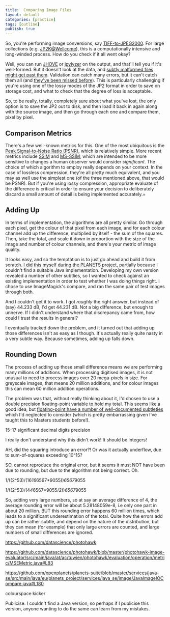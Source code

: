 ```yaml
---
title:  Comparing Image Files
layout: default
categories: [practice]
tags: [outline]
publish: true
---
```


So, you're performing image conversions, say [TIFF-to-JPEG2000][1]. For large collections (e.g. [JP2K@Wellcome][9]), this is a computationally intensive and long-winded process. How do you check if it all went okay?

Well, you can run [JHOVE][2] or [jpylyzer][3] on the output, and that'll tell you if it's well-formed. But it doesn't look at the data, and [subtly malformed files might get past them][4]. Validation can catch many errors, but it can't catch them all (and [they've been missed before][5]). This is particularly challenging if you're using one of the lossy modes of the JP2 format in order to save on storage cost, and what to check that the degree of loss is acceptable.

So, to be really, totally, completely sure about what you've lost, the only option is to save the JP2 out to disk, and then load it back in again along with the source image, and then go through each one and compare them, pixel by pixel. 


Comparison Metrics
------------------

There's a few well-known metrics for this. One of the most ubiquitous is the [Peak Signal-to-Noise Ratio (PSNR)][6], which is relatively simple. More recent metrics include [SSIM][7] and [MS-SSIM][8], which are intended to be more sensitive to changes a human observer would consider _significant_. The choice of which algorithm to employ really depends on your context. In the case of lossless compression, they're all pretty much equivalent, and you may as well use the simplest one (of the three mentioned above, that would be PSNR).  But if you're using lossy compression, appropriate evaluate of the difference is critical in order to ensure your decision to deliberately discard a small amount of detail is being implemented accurately.=


Adding Up
---------

In terms of implementation, the algorithms are all pretty similar. Go through each pixel, get the colour of that pixel from each image, and for each colour channel add up the difference, multiplied by itself - the sum of the squares.  Then, take the total, and scale it down in proportion with the size of the image and number of colour channels, and there's your metric of image quality.

It looks easy, and so the temptation is to just go ahead and build it from scratch. [I did this myself during the PLANETS project][10], partially because I couldn't find a suitable Java implementation. Developing my own version revealed a number of other subtlies, so I wanted to check against an existing implementation in order to test whether I was doing things right. I chose to use ImageMagick's compare, and ran the same pair of test images through both.

And I couldn't get it to work. I got _roughly_ the right answer, but instead of (say) 44.233 dB, I'd get 44.231 dB. Not a big difference, but enough to unnerve. If I didn't understand where that discrepancy came from, how could I trust the results in general? 

I eventually tracked down the problem, and it turned out that adding up those differences isn't as easy as I though. It's actually really quite nasty in a very subtle way. Because sometimes, adding up falls down.


Rounding Down
-------------

The process of adding up those small difference means we are performing many millions of additions. When processing digitised images, it is not unusual to need to process images over 20 mega-pixels in size. For greyscale images, that means 20 million additions, and for colour images this can mean 60 million addition operations.

The problem was that, without really thinking about it, I'd chosen to use a double precision floating-point variable to hold my total. This seems like a good idea, but [floating-point have a number of well-documented subtleties][11] which I'd neglected to consider (which is pretty embarrassing given I've taught this to Masters students before!).

15–17 significant decimal digits precision

I really don't understand why this didn't work! It should be integers!

AH, did the squaring introduce an error?! Or was it actually underflow, due to sum-of-squares exceeding 10^15?

SO, cannot reproduce the original error, but it seems it must NOT have been due to rounding, but due to the algorithm not being correct. Oh.

1/((2^53)/(16*16*6567*9055))*6567*9055

1/((2^53)/(4*4*6567*9055/2))*6567*9055

So, adding very large numbers, so at say an average difference of 4, the average rounding error will be about 5.28148059e-8, i.e only one part in about 20 million. BUT this rounding error happens 60 million times, which leads to a significant underestimation of the total. Quite how the errors add up can be rather subtle, and depend on the nature of the distribution, but they can mean (for example) that only large errors are counted, and large numbers of small differences are ignored.

https://github.com/datascience/photohawk

https://github.com/datascience/photohawk/blob/master/photohawk-image-evaluator/src/main/java/at/ac/tuwien/photohawk/evaluation/operation/metric/MSEMetric.java#L83

https://github.com/openplanets/planets-suite/blob/master/services/java-se/src/main/java/eu/planets_project/services/java_se/image/JavaImageIOCompare.java#L180

colourspace kicker

Publicise. I couldn't find a Java version, so perhaps if I publicise this version, anyone wanting to do the same can learn from my mistakes.


[1]: http://wiki.opf-labs.org/display/SP/SO31+Preservation+Grade+TIFF+to+JPEG2000+Migration
[2]: http://sourceforge.net/projects/jhove/
[3]: http://openplanetsfoundation.org/software/jpylyzer
[4]: ../experiments/Understanding%20Tools%20and%20Formats%20Via%20Bitwise%20Analysis.html
[5]: http://www.atlasofdigitaldamages.info/v1/migration-issues/migration-tiff-to-jpeg2000/
[6]: https://en.wikipedia.org/wiki/Peak_signal-to-noise_ratio
[7]: https://en.wikipedia.org/wiki/SSIM
[8]: http://tdistler.com/iqa/algorithms.html
[9]: http://jpeg2000wellcomelibrary.blogspot.co.uk/
[10]: https://github.com/openplanets/planets-suite/blob/master/services/java-se/src/main/java/eu/planets_project/services/java_se/image/JavaImageIOCompare.java
[11]: http://docs.oracle.com/cd/E19957-01/806-3568/ncg_goldberg.html
